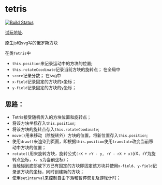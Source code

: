 # tetris

[![Build Status](https://travis-ci.org/wendell0316/teris.svg?branch=master)](https://travis-ci.org/wendell0316/teris)

[试玩地址](https://wendell0316.github.io/teris/index.svg "Title").

原生js和svg写的俄罗斯方块

在类`Tetris`中
* `this.position`来记录运动中的方块的位置;
* `this.rotateCoodinate`记录当前方块的旋转点；
在全局中
* `score`记录分数；
在svg中
* `x-field`记录固定的方块的x坐标；
* `y-field`记录固定的方块的y坐标；
## 思路：
* Tetris接受随机传入的方块位置和旋转点；
* 将该方块坐标存入`this.position`;
* 将该方块的旋转点存入`this.rotateCoodinate`;
* `move()`用来移动（除旋转外）方块的位置，将新位置存入`this.position`;
* 使用`draw()`来渲染到页面，即根据`this.position`使用`translate`改变当前移动中方块的位置；
* `rotate()`用来旋转方块，旋转公式`(rX + rY - y, rY - rX + x)`(rX、rY为旋转点坐标，x、y为当前坐标)；
* 当触碰到底部或下方已有固定的方块即固定该方块并使用`x-field`、`y-field`记录该方块的坐标，同时创建新的方块；
* 使用`setInterval`来控制自由下落和暂停恢复及游戏计时；

